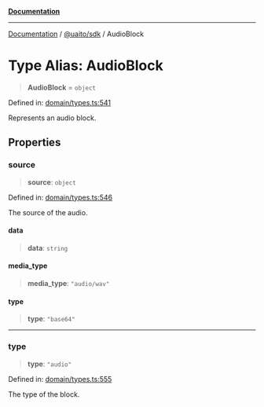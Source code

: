 [**Documentation**](../../../README.md)

***

[Documentation](../../../README.md) / [@uaito/sdk](../README.md) / AudioBlock

# Type Alias: AudioBlock

> **AudioBlock** = `object`

Defined in: [domain/types.ts:541](https://github.com/elribonazo/uaito/blob/c5e0764fa2080732da4f0526013c776c67e45bf1/packages/sdk/src/domain/types.ts#L541)

Represents an audio block.

## Properties

### source

> **source**: `object`

Defined in: [domain/types.ts:546](https://github.com/elribonazo/uaito/blob/c5e0764fa2080732da4f0526013c776c67e45bf1/packages/sdk/src/domain/types.ts#L546)

The source of the audio.

#### data

> **data**: `string`

#### media\_type

> **media\_type**: `"audio/wav"`

#### type

> **type**: `"base64"`

***

### type

> **type**: `"audio"`

Defined in: [domain/types.ts:555](https://github.com/elribonazo/uaito/blob/c5e0764fa2080732da4f0526013c776c67e45bf1/packages/sdk/src/domain/types.ts#L555)

The type of the block.
